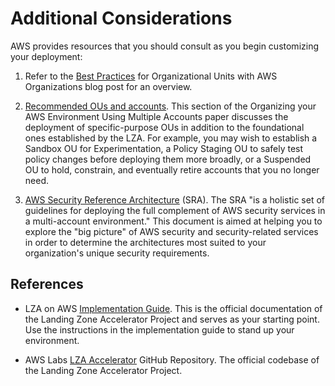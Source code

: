 # Additional Considerations

AWS provides resources that you should consult as you begin customizing your deployment:

1.  Refer to the [Best Practices](https://aws.amazon.com/blogs/mt/best-practices-for-organizational-units-with-aws-organizations/) for Organizational Units with AWS Organizations blog post for an overview.

2.  [Recommended OUs and accounts](https://docs.aws.amazon.com/whitepapers/latest/organizing-your-aws-environment/recommended-ous-and-accounts.html). This section of the Organizing your AWS Environment Using Multiple Accounts paper discusses the deployment of specific-purpose OUs in addition to the foundational ones established by the LZA. For example, you may wish to establish a Sandbox OU for Experimentation, a Policy Staging OU to safely test policy changes before deploying them more broadly, or a Suspended OU to hold, constrain, and eventually retire accounts that you no longer need.

3.  [AWS Security Reference Architecture](https://docs.aws.amazon.com/prescriptive-guidance/latest/security-reference-architecture/welcome.html) (SRA). The SRA \"is a holistic set of guidelines for deploying the full complement of AWS security services in a multi-account environment.\" This document is aimed at helping you to explore the \"big picture\" of AWS security and security-related services in order to determine the architectures most suited to your organization\'s unique security requirements.

## References

- LZA on AWS [Implementation Guide](https://docs.aws.amazon.com/solutions/latest/landing-zone-accelerator-on-aws/landing-zone-accelerator-on-aws.pdf). This is the official documentation of the Landing Zone Accelerator Project and serves as your starting point. Use the instructions in the implementation guide to stand up your environment.

- AWS Labs [LZA Accelerator](https://github.com/awslabs/landing-zone-accelerator-on-aws) GitHub Repository. The official codebase of the Landing Zone Accelerator Project.